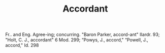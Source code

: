---
title: Accordant
letter: A
permalink: "/definitions/bld-accordant.html"
body: Fr.. and Eng. Agree-ing; concurring. "Baron Parker, accord-ant" IIardr. 93;
  "Holt, C. J., accordant" 6 Mod. 299; “Powys, J., accord," “Powell, J., accord,"
  Id. 298
published_at: '2018-07-07'
source: Black's Law Dictionary 2nd Ed (1910)
layout: post
---
